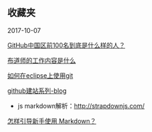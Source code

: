 ## 收藏夹

2017-10-07

[GitHub中国区前100名到底是什么样的人？](http://www.open-open.com/lib/view/open1459988224241.html )

[布道师的工作内容是什么](https://www.zhihu.com/question/19576202 )

[如何在eclipse上使用git](http://blog.csdn.net/luckarecs/article/details/7427605 )

[github建站系列-blog](http://www.pchou.info )

- js markdown解析：<http://strapdownjs.com/>

[怎样引导新手使用 Markdown？](https://www.zhihu.com/question/20409634 )
